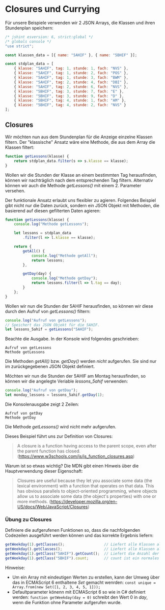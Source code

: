 # Closures und Currying
Für unsere Beispiele verwenden wir 2 JSON Arrays, die Klassen und ihren Stundenplan speichern:
```javascript
/* jshint esversion: 6, strict:global */
/* globals console */
"use strict";

const klassen_data = [{ name: "5AHIF" }, { name: "5BHIF" }];

const stdplan_data = [
    { klasse: "5AHIF", tag: 1, stunde: 1, fach: "NVS" },
    { klasse: "5AHIF", tag: 1, stunde: 2, fach: "POS" },
    { klasse: "5AHIF", tag: 1, stunde: 3, fach: "BWM" },
    { klasse: "5AHIF", tag: 2, stunde: 4, fach: "DBI" },
    { klasse: "5AHIF", tag: 2, stunde: 6, fach: "NVS" },
    { klasse: "5BHIF", tag: 3, stunde: 7, fach: "E" },
    { klasse: "5BHIF", tag: 3, stunde: 9, fach: "D" },
    { klasse: "5BHIF", tag: 4, stunde: 1, fach: "AM" },
    { klasse: "5BHIF", tag: 4, stunde: 2, fach: "NVS" }
];
```

## Closures
Wir möchten nun aus dem Stundenplan für die Anzeige einzelne Klassen filtern. Der "klassische" Ansatz
wäre eine Methode, die aus dem Array die Klassen filtert:
```javascript
function getLessons(klasse) {
    return stdplan_data.filter(s => s.klasse == klasse);
}
```

Wollen wir die Stunden der Klasse an einem bestimmten Tag herausfinden, können wir nachträglich nach
dem entsprechenden Tag filtern. Alternativ können wir auch die Methode *getLessons()* mit einem 2.
Parameter versehen.

Der funktionale Ansatz erlaubt uns flexibler zu agieren. Folgendes Beispiel gibt nicht nur die Daten
zurück, sondern ein JSON Objekt mit Methoden, die basierend auf diesen gefilterten Daten agieren:
```javascript
function getLessons(klasse) {
    console.log("Methode getLessons");

    let lessons = stdplan_data
        .filter(l => l.klasse == klasse);

    return {
        getAll() {
            console.log("Methode getAll");
            return lessons;
        },

        getDay(day) {
            console.log("Methode getDay");
            return lessons.filter(l => l.tag == day);
        }
    };
}
```

Wollen wir nun die Stunden der 5AHIF herausfinden, so können wir diese durch den Aufruf von *getLessons()*
filtern:
```javascript
console.log("Aufruf von getLessons");
// Speichert das JSON Objekt für die 5AHIF.
let lessons_5ahif = getLessons("5AHIF");
```

Beachte die Ausgabe. In der Konsole wird folgendes geschrieben:
```
Aufruf von getLessons
Methode getLessons
```

Die Methoden *getAll()* bzw. *getDay()* werden *nicht* aufgerufen. Sie sind nur im zurückgegebenen
JSON Objekt definiert.

Möchten wir nun die Stunden der 5AHIF am Montag herausfinden, so können wir die angelegte Veriable
*lessons_5ahif* verwenden:
```javascript
console.log("Aufruf von getDay");
let monday_lessons = lessons_5ahif.getDay(1);
```

Die Konsolenausgabe zeigt 2 Zeilen:
```
Aufruf von getDay
Methode getDay
```

Die Methode *getLessons()* wird nicht mehr aufgerufen. 

Dieses Beispiel führt uns zur Definition von Closures:
> A closure is a function having access to the parent scope, even after the parent function has closed.
> (https://www.w3schools.com/js/js_function_closures.asp)

Warum ist so etwas wichtig? Die MDN gibt einen Hinweis über die Hauptverwendung dieser Eigenschaft:
> Closures are useful because they let you associate some data (the lexical environment) with a function 
> that operates on that data. This has obvious parallels to object-oriented programming, where objects 
> allow us to associate some data (the object's properties) with one or more methods.
> (https://developer.mozilla.org/en-US/docs/Web/JavaScript/Closures)


### Übung zu Closures
Definiere die aufgerufenen Funktionen so, dass die nachfolgenden Codezeilen ausgeführt werden können und
das korrekte Ergebnis liefern:
```javascript
getWeekday(1).getClasses();                  // Liefert alle Klassen als string Array, die am Montag Unterricht haben.
getWeekday().getClasses();                   // Liefert alle Klassen als string Array, die im Stundenplan vorkommen.
getWeekday(1).getClass("5AHIF").getCount();  // Liefert die Anzahl der Stunden der 5AHIF am Montag.
getWeekday(1).getClass("5BHIF").count;       // count ist ein normales Property, keine Funktion.
```

Hinweise: 
- Um ein Array mit eindeutigen Werten zu erstellen, kann der Umweg über das in ECMAScript 6
  enthaltene *Set* gemacht wenrden: `const unique = Array.from(new Set([1, 2, 3, 4, 5, 1]));`
- Defaultparameter könenn mit ECMAScript 6 so wie in C# definiert werden: `function getWeekday(day = 0)`
  schreibt den Wert 0 in *day*, wenn die Funktion ohne Parameter aufgerufen wurde.
